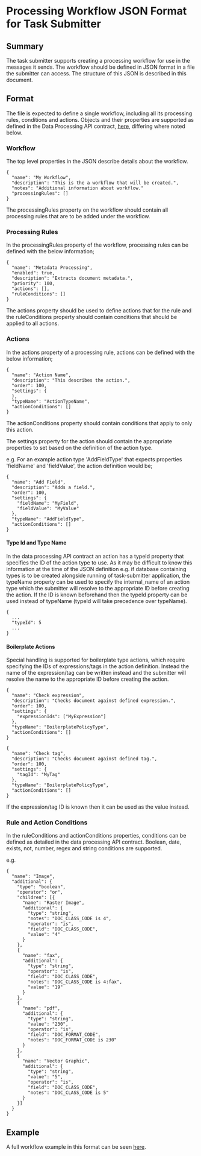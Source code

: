# Processing Workflow JSON Format for Task Submitter

## Summary

The task submitter supports creating a processing workflow for use in the messages it sends. The workflow should be defined in JSON format in a file the submitter can access. The structure of this JSON is described in this document.

## Format

The file is expected to define a single workflow, including all its processing rules, conditions and actions. Objects and their properties are supported as defined in the Data Processing API contract, [here](https://cafdataprocessing.github.io/data-processing-service/pages/en-us/Data_Processing/API), differing where noted below.

### Workflow

The top level properties in the JSON describe details about the workflow.

```
{
  "name": "My Workflow",
  "description": "This is the a workflow that will be created.",
  "notes": "Additional information about workflow."
  "processingRules": []
}
```

The processingRules property on the workflow should contain all processing rules that are to be added under the workflow.

### Processing Rules

In the processingRules property of the workflow, processing rules can be defined with the below information;

```
{
  "name": "Metadata Processing",
  "enabled": true,
  "description": "Extracts document metadata.",
  "priority": 100,	
  "actions": [],
  "ruleConditions": []
}
```

The actions property should be used to define actions that for the rule and the ruleConditions property should contain conditions that should be applied to all actions.

### Actions

In the actions property of a processing rule, actions can be defined with the below information;

```
{
  "name": "Action Name",
  "description": "This describes the action.",
  "order": 100,
  "settings": {
  },
  "typeName": "ActionTypeName",
  "actionConditions": []
}
```

The actionConditions property should contain conditions that apply to only this action.

The settings property for the action should contain the appropriate properties to set based on the definition of the action type.

e.g. For an example action type 'AddFieldType' that expects properties 'fieldName' and 'fieldValue', the action definition would be;

```
{
  "name": "Add Field",
  "description": "Adds a field.",
  "order": 100,
  "settings": { 
    "fieldName": "MyField",
    "fieldValue": "MyValue"
  },
  "typeName": "AddFieldType",
  "actionConditions": []
}
```

#### Type Id and Type Name

In the data processing API contract an action has a typeId property that specifies the ID of the action type to use. As it may be difficult to know this information at the time of the JSON definition e.g. if database containing types is to be created alongside running of task-submitter application, the typeName property can be used to specify the internal_name of an action type which the submitter will resolve to the appropriate ID before creating the action. If the ID is known beforehand then the typeId property can be used instead of typeName (typeId will take precedence over typeName).

```
{
  ...
  "typeId": 5
  ...
}
```

#### Boilerplate Actions

Special handling is supported for boilerplate type actions, which require specifying the IDs of expressions/tags in the action definition. Instead the name of the expression/tag can be written instead and the submitter will resolve the name to the appropriate ID before creating the action.

```
{
  "name": "Check expression",
  "description": "Checks document against defined expression.",
  "order": 100,
  "settings": { 
    "expressionIds": ["MyExpression"]
  },
  "typeName": "BoilerplatePolicyType",
  "actionConditions": []
}
```

```
{
  "name": "Check tag",
  "description": "Checks document against defined tag.",
  "order": 100,
  "settings": { 
    "tagId": "MyTag"
  },
  "typeName": "BoilerplatePolicyType",
  "actionConditions": []
}
```

If the expression/tag ID is known then it can be used as the value instead.

### Rule and Action Conditions

In the ruleConditions and actionConditions properties, conditions can be defined as detailed in the data processing API contract. Boolean, date, exists, not, number, regex and string conditions are supported.

e.g.

```
{
  "name": "Image",
  "additional": {
    "type": "boolean",
    "operator": "or",
    "children": [{
      "name": "Raster Image",
      "additional": {
        "type": "string",
        "notes": "DOC_CLASS_CODE is 4",
        "operator": "is",
        "field": "DOC_CLASS_CODE",
        "value": "4"
      }
    },
    {
      "name": "fax",
      "additional": {
        "type": "string",
        "operator": "is",
        "field": "DOC_CLASS_CODE",
        "notes": "DOC_CLASS_CODE is 4:fax",
        "value": "19"
      }
    },
    {
      "name": "pdf",
      "additional": {
        "type": "string",
        "value": "230",
        "operator": "is",
        "field": "DOC_FORMAT_CODE",
        "notes": "DOC_FORMAT_CODE is 230"
      }
    },
    {
      "name": "Vector Graphic",
      "additional": {
        "type": "string",
        "value": "5",
        "operator": "is",
        "field": "DOC_CLASS_CODE",
        "notes": "DOC_CLASS_CODE is 5"
      }
    }]
  }
}
```

## Example

A full workflow example in this format can be seen [here](./example_files/created_processing_workflow.json).
